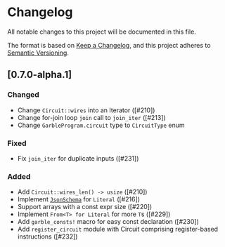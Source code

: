 # Changelog

All notable changes to this project will be documented in this file.

The format is based on [Keep a Changelog](https://keepachangelog.com/en/1.1.0/),
and this project adheres to [Semantic Versioning](https://semver.org/spec/v2.0.0.html).

## [0.7.0-alpha.1]

### Changed
- Change `Circuit::wires` into an Iterator ([#210])
- Change for-join loop `join` call to `join_iter` ([#213])
- Change `GarbleProgram.circuit` type to `CircuitType` enum

### Fixed
- Fix `join_iter` for duplicate inputs ([#231])

### Added
- Add `Circuit::wires_len() -> usize` ([#210])
- Implement [`JsonSchema`](https://docs.rs/schemars/0.9.0/schemars/trait.JsonSchema.html) for `Literal` ([#216])
- Support arrays with a const expr size ([#220])
- Implement `From<T> for Literal` for more `T`s ([#229])
- Add `garble_consts!` macro for easy const declaration ([#230])
- Add `register_circuit` module with Circuit comprising register-based instructions ([#232]) 
